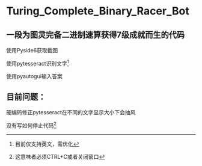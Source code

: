 # Turing_Complete_Binary_Racer_Bot
## 一段为图灵完备二进制速算获得7级成就而生的代码
使用Pyside6获取截图

使用pytesseract识别文字[^1]

使用pyautogui输入答案
## 目前问题：
硬编码修正pytesseract在不同的文字显示大小下会抽风

没有写如何停止代码[^2]

[^1]:目前仅支持英文，需优化

[^2]:这意味者必须CTRL+C或者关闭窗口
